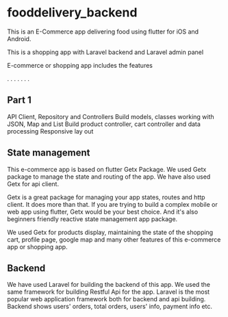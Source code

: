 # fooddelivery_backend
This is an E-Commerce app delivering food using flutter for iOS and Android.

This is a shopping app with Laravel backend and Laravel admin panel


E-commerce or shopping app includes the features

.
.
.
.
.
.
.



## Part 1
API Client, Repository and Controllers
Build models, classes working with JSON, Map and List
Build product controller, cart controller and data processing
Responsive lay out

## State management

This e-commerce app is based on flutter Getx Package. We used Getx package to manage the state and routing of the app. We have also used Getx for api client. 

Getx is a great package for managing your app states, routes and http client. It does more than that. If you are trying to build a complex mobile or web app using flutter, Getx would be your best choice. And it's also beginners friendly reactive state management app package.

We used Getx for products display, maintaining the state of the shopping cart, profile page, google map and many other features of this e-commerce app or shopping app.

## Backend

We have used Laravel for building the backend of this app. We used the same framework for building Restful Api for the app. Laravel is the most popular web application framework both for backend and api building. Backend shows users' orders, total orders, users' info, payment info etc.
